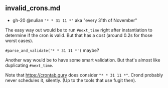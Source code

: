 
## invalid_crons.md

* gh-20 @nulian `"* * 31 11 *"` aka "every 31th of November"

The easy way out would be to run `#next_time` right after instantiation to determine if the cron is valid. But that has a cost (around 0.2s for those worst cases).

`#parse_and_validate('* * 31 11 *')` maybe?

Another way would be to have some smart validation. But that's almost like duplicating `#next_time`.

Note that https://crontab.gury does consider `"* * 31 11 *"`. Crond probably never schedules it, silently. (Up to the tools that use fugit then).

